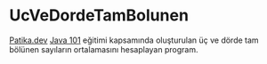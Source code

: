 # UcVeDordeTamBolunen
[Patika.dev](https://www.patika.dev) [Java 101](https://app.patika.dev/courses/java101) eğitimi kapsamında oluşturulan üç ve dörde tam bölünen sayıların ortalamasını hesaplayan program.
